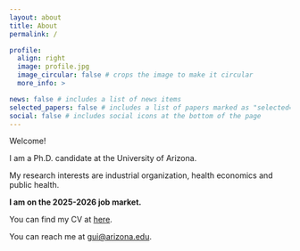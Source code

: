 ```yaml
---
layout: about
title: About
permalink: /

profile:
  align: right
  image: profile.jpg
  image_circular: false # crops the image to make it circular
  more_info: >

news: false # includes a list of news items
selected_papers: false # includes a list of papers marked as "selected={true}"
social: false # includes social icons at the bottom of the page
---
```


Welcome!

I am a Ph.D. candidate at the University of Arizona.

My research interests are industrial organization, health economics and public health.

**I am on the 2025-2026 job market.**

You can find my CV at <a href='cv/'>here</a>.


You can reach me at [gui@arizona.edu](gui@arizona.edu).


